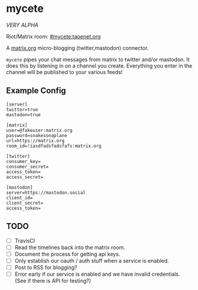 # mycete

*VERY ALPHA*

Riot/Matrix room: [#mycete:tapenet.org](https://riot.im/app/#/room/#mycete:tapenet.org)

A [matrix.org](https://matrix.org) micro-blogging (twitter,mastodon) connector.

`mycete` pipes your chat messages from matrix to twitter and/or mastodon. It does this by
listening in on a channel you create. Everything you enter in the channel will be published
to your various feeds!

## Example Config

```
[server]
twitter=true
mastodon=true

[matrix]
user=@fakeuser:matrix.org
password=snakesonaplane
url=https://matrix.org
room_id=!iasdfadsfadsfafs:matrix.org

[twitter]
consumer_key=
consumer_secret=
access_token=
access_secret=

[mastodon]
server=https://mastodon.social
client_id=
client_secret=
access_token=
```

## TODO

- [ ] TravisCI
- [ ] Read the timelines back into the matrix room.
- [ ] Document the process for getting api keys.
- [ ] Only establish our oauth / auth stuff when a service is enabled.
- [ ] Post to RSS for blogging?
- [ ] Error early if our service is enabled and we have invalid credentials. (See if there is API for testing?)
